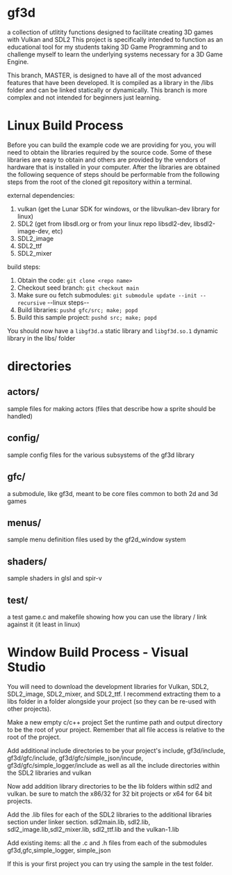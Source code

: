 # gf3d
a collection of utlitity functions designed to facilitate creating 3D games with Vulkan and SDL2
This project is specifically intended to function as an educational tool for my students taking 3D Game Programming and to challenge myself to learn the underlying systems necessary for a 3D Game Engine.

This branch, MASTER, is designed to have all of the most advanced features that have been developed.  It is compiled as a library in the /libs folder and can be linked statically or dynamically.  This branch is more complex and not intended for beginners just learning.


# Linux Build Process

Before you can build the example code we are providing for you, you will need to obtain the libraries required
by the source code. Some of these libraries are easy to obtain and others are provided by the vendors of hardware
that is installed in your computer. After the libraries are obtained the following sequence of steps should be
performable from the following steps from the root of the cloned git repository within a terminal. 

external dependencies:
1. vulkan (get the Lunar SDK for windows, or the libvulkan-dev library for linux)
2. SDL2 (get from libsdl.org or from your linux repo libsdl2-dev, libsdl2-image-dev, etc)
3. SDL2_image
4. SDL2_ttf
5. SDL2_mixer

build steps:
1. Obtain the code: `git clone <repo name>`
2. Checkout seed branch: `git checkout main`
3. Make sure ou fetch submodules: `git submodule update --init --recursive`
--linux steps--
4. Build libraries: `pushd gfc/src; make; popd`
5. Build this sample project: `pushd src; make; popd`

You should now have a `libgf3d.a` static library and `libgf3d.so.1` dynamic library in the libs/ folder 

# directories
## actors/
sample files for making actors (files that describe how a sprite should be handled)
## config/
sample config files for the various subsystems of the gf3d library
## gfc/
a submodule, like gf3d, meant to be core files common to both 2d and 3d games
## menus/
sample menu definition files used by the gf2d_window system
## shaders/
sample shaders in glsl and spir-v

## test/
a test game.c and makefile showing how you can use the library / link against it (it least in linux)

# Window Build Process - Visual Studio
You will need to download the development libraries for Vulkan, SDL2, SDL2_image, SDL2_mixer, and SDL2_ttf.  I recommend extracting them to a libs folder in a folder alongside your project (so they can be re-used with other projects).  

Make a new empty c/c++ project
Set the runtime path and output directory to be the root of your project.  Remember that all file access is relative to the root of the project.

Add additional include directories to be your project's include, gf3d/include, gf3d/gfc/include, gf3d/gfc/simple_json/incude, gf3d/gfc/simple_logger/include as well as all the include directories within the SDL2 libraries and vulkan

Now add addition library directories to be the lib folders within sdl2 and vulkan.  be sure to match the x86/32 for 32 bit projects or x64 for 64 bit projects.

Add the .lib files for each of the SDL2 libraries to the additional libraries section under linker section.  sdl2main.lib, sdl2.lib, sdl2_image.lib,sdl2_mixer.lib, sdl2_ttf.lib and the vulkan-1.lib 

Add existing items: all the .c and .h files from each of the submodules gf3d,gfc,simple_logger, simple_json 

If this is your first project you can try using the sample in the test folder.

